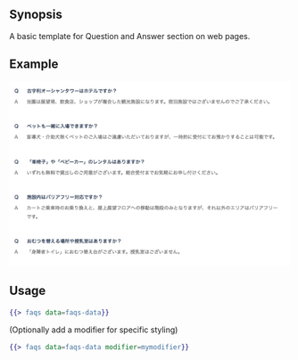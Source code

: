 ## Synopsis
A basic template for Question and Answer section on web pages.

## Example
![Alt text](/FAQs/example.png)

## Usage
```handlebars
{{> faqs data=faqs-data}}
```
(Optionally add a modifier for specific styling)
```handlebars
{{> faqs data=faqs-data modifier=mymodifier}}
```

